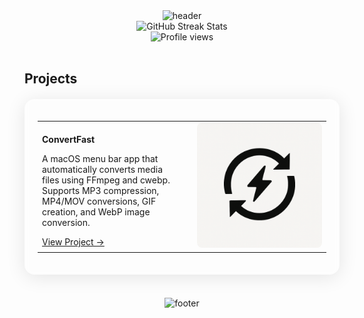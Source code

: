 <div align="center">
  <img src="https://capsule-render.vercel.app/api?type=waving&color=gradient&height=200&section=header&text=Lukasz%20Madrzak&fontSize=40&fontAlignY=35&animation=twinkling&fontColor=FFFFFF" alt="header"/>
</div>

<div align="center">
  <img src="https://github-readme-streak-stats.herokuapp.com/?user=madrzak&theme=tokyonight&hide_border=true&background=0D1117" alt="GitHub Streak Stats" />
</div>

<div align="center">
  <img src="https://komarev.com/ghpvc/?username=madrzak&style=flat-square&color=blueviolet" alt="Profile views">
</div>

<br>


<h2 align="">Projects</h2>

<!-- Glass Card Effect -->
<div style="background: rgba(255, 255, 255, 0.05); border-radius: 16px; box-shadow: 0 4px 30px rgba(0, 0, 0, 0.1); backdrop-filter: blur(5px); -webkit-backdrop-filter: blur(5px); border: 1px solid rgba(255, 255, 255, 0.1); padding: 20px; margin: 20px 0;">

  <table>
    <tr>
      <td width="50%" valign="middle" align="left">
        <p><strong>ConvertFast</strong></p>
        <p>A macOS menu bar app that automatically converts media files using FFmpeg and cwebp. Supports MP3 compression, MP4/MOV conversions, GIF creation, and WebP image conversion.</p>
        <a href="https://github.com/madrzak/ConvertFast">View Project →</a>
      </td>
      <td width="50%" valign="middle">
        <div align="right" style="margin: 0; padding: 0;">
          <a href="https://github.com/madrzak/ConvertFast">
            <img src="public/launch.png" width="200" height="200" style="object-fit: cover; border-radius: 8px;" alt="ConvertFast"/>
          </a>
        </div>
      </td>
    </tr>
    
  </table>
</div>

<br>

<div align="center">
  <img src="https://capsule-render.vercel.app/api?type=waving&color=gradient&height=120&section=footer" alt="footer" />
</div> 